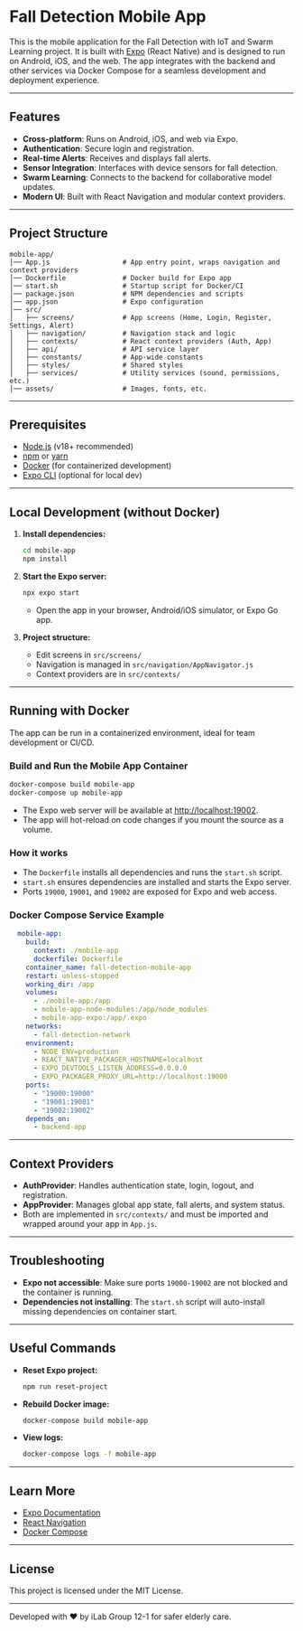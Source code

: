 # Fall Detection Mobile App

This is the mobile application for the Fall Detection with IoT and Swarm Learning project. It is built with [Expo](https://expo.dev) (React Native) and is designed to run on Android, iOS, and the web. The app integrates with the backend and other services via Docker Compose for a seamless development and deployment experience.

---

## Features

- **Cross-platform**: Runs on Android, iOS, and web via Expo.
- **Authentication**: Secure login and registration.
- **Real-time Alerts**: Receives and displays fall alerts.
- **Sensor Integration**: Interfaces with device sensors for fall detection.
- **Swarm Learning**: Connects to the backend for collaborative model updates.
- **Modern UI**: Built with React Navigation and modular context providers.

---

## Project Structure

```
mobile-app/
│── App.js                  # App entry point, wraps navigation and context providers
│── Dockerfile              # Docker build for Expo app
│── start.sh                # Startup script for Docker/CI
│── package.json            # NPM dependencies and scripts
│── app.json                # Expo configuration
│── src/
│   ├── screens/            # App screens (Home, Login, Register, Settings, Alert)
│   ├── navigation/         # Navigation stack and logic
│   ├── contexts/           # React context providers (Auth, App)
│   ├── api/                # API service layer
│   ├── constants/          # App-wide constants
│   ├── styles/             # Shared styles
│   ├── services/           # Utility services (sound, permissions, etc.)
│── assets/                 # Images, fonts, etc.
```

---

## Prerequisites

- [Node.js](https://nodejs.org/) (v18+ recommended)
- [npm](https://www.npmjs.com/) or [yarn](https://yarnpkg.com/)
- [Docker](https://www.docker.com/) (for containerized development)
- [Expo CLI](https://docs.expo.dev/get-started/installation/) (optional for local dev)

---

## Local Development (without Docker)

1. **Install dependencies:**
   ```bash
   cd mobile-app
   npm install
   ```

2. **Start the Expo server:**
   ```bash
   npx expo start
   ```
   - Open the app in your browser, Android/iOS simulator, or Expo Go app.

3. **Project structure:**
   - Edit screens in `src/screens/`
   - Navigation is managed in `src/navigation/AppNavigator.js`
   - Context providers are in `src/contexts/`

---

## Running with Docker

The app can be run in a containerized environment, ideal for team development or CI/CD.

### **Build and Run the Mobile App Container**

```bash
docker-compose build mobile-app
docker-compose up mobile-app
```

- The Expo web server will be available at [http://localhost:19002](http://localhost:19002).
- The app will hot-reload on code changes if you mount the source as a volume.

### **How it works**

- The `Dockerfile` installs all dependencies and runs the `start.sh` script.
- `start.sh` ensures dependencies are installed and starts the Expo server.
- Ports `19000`, `19001`, and `19002` are exposed for Expo and web access.

### **Docker Compose Service Example**

```yaml
  mobile-app:
    build:
      context: ./mobile-app
      dockerfile: Dockerfile
    container_name: fall-detection-mobile-app
    restart: unless-stopped
    working_dir: /app
    volumes:
      - ./mobile-app:/app
      - mobile-app-node-modules:/app/node_modules
      - mobile-app-expo:/app/.expo
    networks:
      - fall-detection-network
    environment:
      - NODE_ENV=production
      - REACT_NATIVE_PACKAGER_HOSTNAME=localhost
      - EXPO_DEVTOOLS_LISTEN_ADDRESS=0.0.0.0
      - EXPO_PACKAGER_PROXY_URL=http://localhost:19000
    ports:
      - "19000:19000"
      - "19001:19001"
      - "19002:19002"
    depends_on:
      - backend-app
```

---

## Context Providers

- **AuthProvider**: Handles authentication state, login, logout, and registration.
- **AppProvider**: Manages global app state, fall alerts, and system status.
- Both are implemented in `src/contexts/` and must be imported and wrapped around your app in `App.js`.

---

## Troubleshooting

- **Expo not accessible**: Make sure ports `19000-19002` are not blocked and the container is running.
- **Dependencies not installing**: The `start.sh` script will auto-install missing dependencies on container start.

---

## Useful Commands

- **Reset Expo project:**
  ```bash
  npm run reset-project
  ```
- **Rebuild Docker image:**
  ```bash
  docker-compose build mobile-app
  ```
- **View logs:**
  ```bash
  docker-compose logs -f mobile-app
  ```

---

## Learn More

- [Expo Documentation](https://docs.expo.dev/)
- [React Navigation](https://reactnavigation.org/)
- [Docker Compose](https://docs.docker.com/compose/)

---

## License

This project is licensed under the MIT License.

---

Developed with ❤️ by iLab Group 12-1 for safer elderly care.
